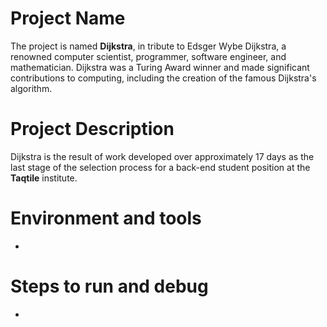 # Project Name

The project is named **Dijkstra**, in tribute to Edsger Wybe Dijkstra, a renowned computer scientist, programmer, software engineer, and mathematician. Dijkstra was a Turing Award winner and made significant contributions to computing, including the creation of the famous Dijkstra's algorithm.

# Project Description

Dijkstra is the result of work developed over approximately 17 days as the last stage
of the selection process for a back-end student position at the **Taqtile** institute.

# Environment and tools

*

# Steps to run and debug

*